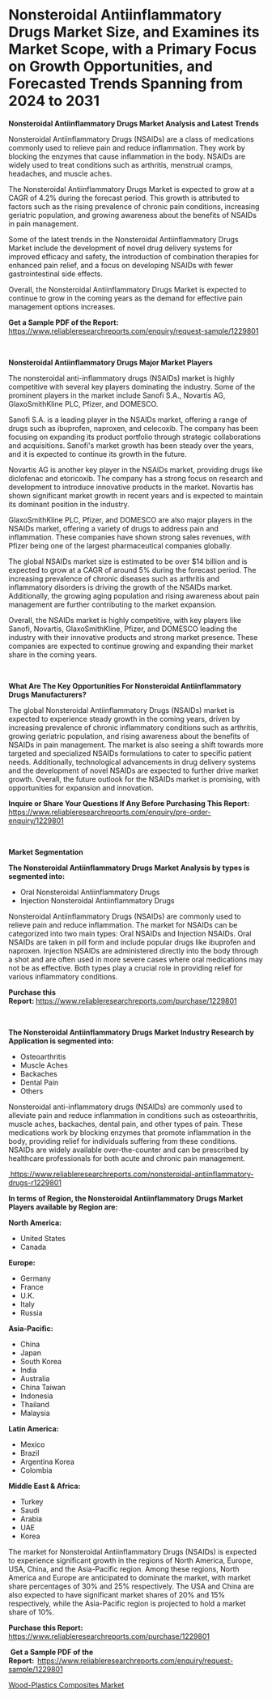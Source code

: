 <p><h1>Nonsteroidal Antiinflammatory Drugs Market Size, and Examines its Market Scope, with a Primary Focus on Growth Opportunities, and Forecasted Trends Spanning from 2024 to 2031</h1></p><p><strong>Nonsteroidal Antiinflammatory Drugs Market Analysis and Latest Trends</strong></p>
<p><p>Nonsteroidal Antiinflammatory Drugs (NSAIDs) are a class of medications commonly used to relieve pain and reduce inflammation. They work by blocking the enzymes that cause inflammation in the body. NSAIDs are widely used to treat conditions such as arthritis, menstrual cramps, headaches, and muscle aches.</p><p>The Nonsteroidal Antiinflammatory Drugs Market is expected to grow at a CAGR of 4.2% during the forecast period. This growth is attributed to factors such as the rising prevalence of chronic pain conditions, increasing geriatric population, and growing awareness about the benefits of NSAIDs in pain management.</p><p>Some of the latest trends in the Nonsteroidal Antiinflammatory Drugs Market include the development of novel drug delivery systems for improved efficacy and safety, the introduction of combination therapies for enhanced pain relief, and a focus on developing NSAIDs with fewer gastrointestinal side effects.</p><p>Overall, the Nonsteroidal Antiinflammatory Drugs Market is expected to continue to grow in the coming years as the demand for effective pain management options increases.</p></p>
<p><strong>Get a Sample PDF of the Report:&nbsp;</strong> <a href="https://www.reliableresearchreports.com/enquiry/request-sample/1229801">https://www.reliableresearchreports.com/enquiry/request-sample/1229801</a></p>
<p>&nbsp;</p>
<p><strong>Nonsteroidal Antiinflammatory Drugs Major Market Players</strong></p>
<p><p>The nonsteroidal anti-inflammatory drugs (NSAIDs) market is highly competitive with several key players dominating the industry. Some of the prominent players in the market include Sanofi S.A., Novartis AG, GlaxoSmithKline PLC, Pfizer, and DOMESCO.</p><p>Sanofi S.A. is a leading player in the NSAIDs market, offering a range of drugs such as ibuprofen, naproxen, and celecoxib. The company has been focusing on expanding its product portfolio through strategic collaborations and acquisitions. Sanofi's market growth has been steady over the years, and it is expected to continue its growth in the future.</p><p>Novartis AG is another key player in the NSAIDs market, providing drugs like diclofenac and etoricoxib. The company has a strong focus on research and development to introduce innovative products in the market. Novartis has shown significant market growth in recent years and is expected to maintain its dominant position in the industry.</p><p>GlaxoSmithKline PLC, Pfizer, and DOMESCO are also major players in the NSAIDs market, offering a variety of drugs to address pain and inflammation. These companies have shown strong sales revenues, with Pfizer being one of the largest pharmaceutical companies globally.</p><p>The global NSAIDs market size is estimated to be over $14 billion and is expected to grow at a CAGR of around 5% during the forecast period. The increasing prevalence of chronic diseases such as arthritis and inflammatory disorders is driving the growth of the NSAIDs market. Additionally, the growing aging population and rising awareness about pain management are further contributing to the market expansion.</p><p>Overall, the NSAIDs market is highly competitive, with key players like Sanofi, Novartis, GlaxoSmithKline, Pfizer, and DOMESCO leading the industry with their innovative products and strong market presence. These companies are expected to continue growing and expanding their market share in the coming years.</p></p>
<p>&nbsp;</p>
<p><strong>What Are The Key Opportunities For Nonsteroidal Antiinflammatory Drugs Manufacturers?</strong></p>
<p><p>The global Nonsteroidal Antiinflammatory Drugs (NSAIDs) market is expected to experience steady growth in the coming years, driven by increasing prevalence of chronic inflammatory conditions such as arthritis, growing geriatric population, and rising awareness about the benefits of NSAIDs in pain management. The market is also seeing a shift towards more targeted and specialized NSAIDs formulations to cater to specific patient needs. Additionally, technological advancements in drug delivery systems and the development of novel NSAIDs are expected to further drive market growth. Overall, the future outlook for the NSAIDs market is promising, with opportunities for expansion and innovation.</p></p>
<p><strong>Inquire or Share Your Questions If Any Before Purchasing This Report:</strong> <a href="https://www.reliableresearchreports.com/enquiry/pre-order-enquiry/1229801">https://www.reliableresearchreports.com/enquiry/pre-order-enquiry/1229801</a></p>
<p>&nbsp;</p>
<p><strong>Market Segmentation</strong></p>
<p><strong>The Nonsteroidal Antiinflammatory Drugs Market Analysis by types is segmented into:</strong></p>
<p><ul><li>Oral Nonsteroidal Antiinflammatory Drugs</li><li>Injection Nonsteroidal Antiinflammatory Drugs</li></ul></p>
<p><p>Nonsteroidal Antiinflammatory Drugs (NSAIDs) are commonly used to relieve pain and reduce inflammation. The market for NSAIDs can be categorized into two main types: Oral NSAIDs and Injection NSAIDs. Oral NSAIDs are taken in pill form and include popular drugs like ibuprofen and naproxen. Injection NSAIDs are administered directly into the body through a shot and are often used in more severe cases where oral medications may not be as effective. Both types play a crucial role in providing relief for various inflammatory conditions.</p></p>
<p><strong>Purchase this Report:&nbsp;</strong><a href="https://www.reliableresearchreports.com/purchase/1229801">https://www.reliableresearchreports.com/purchase/1229801</a></p>
<p>&nbsp;</p>
<p><strong>The Nonsteroidal Antiinflammatory Drugs Market Industry Research by Application is segmented into:</strong></p>
<p><ul><li>Osteoarthritis</li><li>Muscle Aches</li><li>Backaches</li><li>Dental Pain</li><li>Others</li></ul></p>
<p><p>Nonsteroidal anti-inflammatory drugs (NSAIDs) are commonly used to alleviate pain and reduce inflammation in conditions such as osteoarthritis, muscle aches, backaches, dental pain, and other types of pain. These medications work by blocking enzymes that promote inflammation in the body, providing relief for individuals suffering from these conditions. NSAIDs are widely available over-the-counter and can be prescribed by healthcare professionals for both acute and chronic pain management.</p></p>
<p><a href="https://www.reliableresearchreports.com/nonsteroidal-antiinflammatory-drugs-r1229801">&nbsp;https://www.reliableresearchreports.com/nonsteroidal-antiinflammatory-drugs-r1229801</a></p>
<p><strong>In terms of Region, the Nonsteroidal Antiinflammatory Drugs Market Players available by Region are:</strong></p>
<p>
    <p> <strong> North America: </strong>
        <ul>
            <li>United States</li>
            <li>Canada</li>
        </ul>
        </p> 
    <p> <strong> Europe: </strong>
        <ul>
            <li>Germany</li>
            <li>France</li>
            <li>U.K.</li>
            <li>Italy</li>
            <li>Russia</li>
        </ul>
        </p> 
    <p> <strong> Asia-Pacific: </strong>
        <ul>
            <li>China</li>
            <li>Japan</li>
            <li>South Korea</li>
            <li>India</li>
            <li>Australia</li>
            <li>China Taiwan</li>
            <li>Indonesia</li>
            <li>Thailand</li>
            <li>Malaysia</li>
        </ul>
        </p> 
    <p> <strong> Latin America: </strong>
        <ul>
            <li>Mexico</li>
            <li>Brazil</li>
            <li>Argentina Korea</li>
            <li>Colombia</li>
        </ul>
        </p> 
    <p> <strong> Middle East & Africa: </strong>
        <ul>
            <li>Turkey</li>
            <li>Saudi</li>
            <li>Arabia</li>
            <li>UAE</li>
            <li>Korea</li>
        </ul>
    </p>
    </p>
<p><p>The market for Nonsteroidal Antiinflammatory Drugs (NSAIDs) is expected to experience significant growth in the regions of North America, Europe, USA, China, and the Asia-Pacific region. Among these regions, North America and Europe are anticipated to dominate the market, with market share percentages of 30% and 25% respectively. The USA and China are also expected to have significant market shares of 20% and 15% respectively, while the Asia-Pacific region is projected to hold a market share of 10%.</p></p>
<p><strong>Purchase this Report: </strong><a href="https://www.reliableresearchreports.com/purchase/1229801">https://www.reliableresearchreports.com/purchase/1229801</a></p>
<p>&nbsp;<strong>Get a Sample PDF of the Report:&nbsp;&nbsp;</strong><a href="https://www.reliableresearchreports.com/enquiry/request-sample/1229801">https://www.reliableresearchreports.com/enquiry/request-sample/1229801</a></p>
<p><strong></strong></p>
<p><p><a href="https://issuu.com/reportprime-2/docs/wood-plastics-composites-market-size-2030.pptx">Wood-Plastics Composites Market</a></p></p>